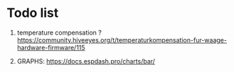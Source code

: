 # Todo list

1. temperature compensation ?
   https://community.hiveeyes.org/t/temperaturkompensation-fur-waage-hardware-firmware/115

2. GRAPHS: https://docs.espdash.pro/charts/bar/
